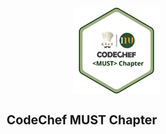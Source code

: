 <p align="center">
        <img src="img/chapter_logo.png" width=200 height=200> </img>
</p> 


# CodeChef MUST Chapter
